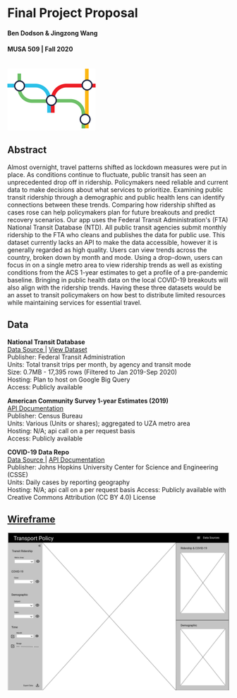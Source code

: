 # Final Project Proposal
#### Ben Dodson & Jingzong Wang
#### MUSA 509 | Fall 2020
<br>

<img src="https://github.com/MUSA-509/final-project-jingzong-ben/blob/master/Images/logo.png" style="width:200px;"/>

## Abstract
Almost overnight, travel patterns shifted as lockdown measures were put in place. As conditions continue to fluctuate, public transit has seen an unprecedented drop off in ridership. Policymakers need reliable and current data to make decisions about what services to prioritize. Examining public transit ridership through a demographic and public health lens can identify connections between these trends. Comparing how ridership shifted as cases rose can help policymakers plan for future breakouts and predict recovery scenarios. Our app uses the Federal Transit Administration's (FTA) National Transit Database (NTD). All public transit agencies submit monthly ridership to the FTA who cleans and publishes the data for public use. This dataset currently lacks an API to make the data accessible, however it is generally regarded as high quality. Users can view trends across the country, broken down by month and mode. Using a drop-down, users can focus in on a single metro area to view ridership trends as well as existing conditions from the ACS 1-year estimates to get a profile of a pre-pandemic baseline. Bringing in public health data on the local COVID-19 breakouts will also align with the ridership trends. Having these three datasets would be an asset to transit policymakers on how best to distribute limited resources while maintaining services for essential travel.

## Data
<b>National Transit Database</b> 
<br> <a href="https://www.transit.dot.gov/ntd/data-product/monthly-module-adjusted-data-release"> Data Source </a> | <a href="https://github.com/MUSA-509/final-project-jingzong-ben/blob/master/Data/NTD_ridership.csv"> View Dataset </a>
<br> Publisher: Federal Transit Administration
<br> Units: Total transit trips per month, by agency and transit mode
<br> Size: 0.7MB - 17,395 rows (Filtered to Jan 2019-Sep 2020)
<br> Hosting: Plan to host on Google Big Query
<br> Access: Publicly available 

<b>American Community Survey 1-year Estimates (2019)</b> 
<br> <a href="https://www.census.gov/data/developers/data-sets/acs-1year.html"> API Documentation </a>
<br> Publisher: Census Bureau
<br> Units: Various (Units or shares); aggregated to UZA metro area
<br> Hosting: N/A; api call on a per request basis
<br> Access: Publicly available

<b>COVID-19 Data Repo</b>
<br> <a href="https://github.com/CSSEGISandData/COVID-19"> Data Source </a> | <a href="https://pipedream.com/@pravin/http-api-for-latest-covid-19-data-p_G6CLVM/edit"> API Documentation </a>
<br> Publisher: Johns Hopkins University Center for Science and Engineering (CSSE)
<br> Units: Daily cases by reporting geography
<br> Hosting: N/A; api call on a per request basis
Access: Publicly available with Creative Commons Attribution (CC BY 4.0) License

## <a href="https://www.figma.com/file/0PVeefNnvioodWHnQWbDJa/Transport-Policy-APP?node-id=0%3A1">Wireframe</a>
<img src="https://github.com/MUSA-509/final-project-jingzong-ben/blob/master/TransportPolicyWireframe.png" style="width:800px;"/>
